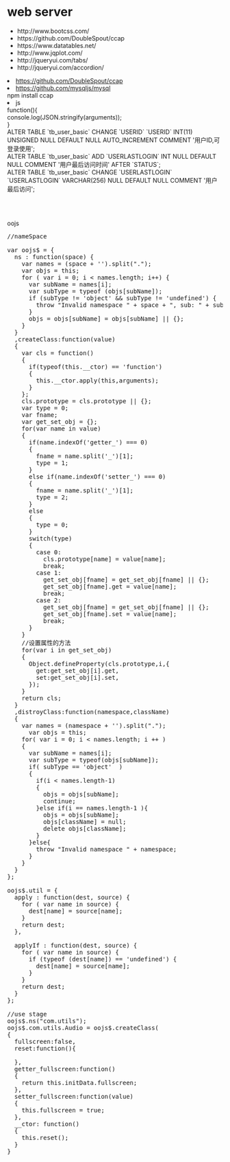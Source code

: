 # web server
<p>
<ul>
  
  <li>http://www.bootcss.com/</li>
  <li>https://github.com/DoubleSpout/ccap</li>
  <li>https://www.datatables.net/</li>
  <li>http://www.jqplot.com/</li>
  <li>http://jqueryui.com/tabs/</li>
  <li>http://jqueryui.com/accordion/</li>
</ul>
</p>
<p>
  <li><a href="https://github.com/DoubleSpout/ccap">https://github.com/DoubleSpout/ccap</a></li>
<li><a href="https://github.com/mysqljs/mysql">https://github.com/mysqljs/mysql</a></li>
npm install ccap  <br />
<li>
js
</li>
function(){<br />
	console.log(JSON.stringify(arguments));<br />
}<br />
ALTER TABLE `tb_user_basic` CHANGE `USERID` `USERID` INT(11) UNSIGNED NULL DEFAULT NULL AUTO_INCREMENT COMMENT '用户ID,可登录使用';<br />
ALTER TABLE `tb_user_basic` ADD `USERLASTLOGIN` INT NULL DEFAULT NULL COMMENT '用户最后访问时间' AFTER `STATUS`;
<br />
ALTER TABLE `tb_user_basic` CHANGE `USERLASTLOGIN` `USERLASTLOGIN` VARCHAR(256) NULL DEFAULT NULL COMMENT '用户最后访问';
<br />
<br />
</p>
<br />
<p>



oojs 
<pre>
//nameSpace

var oojs$ = {
  ns : function(space) {
    var names = (space + '').split(".");
    var objs = this;
    for ( var i = 0; i < names.length; i++) {
      var subName = names[i];
      var subType = typeof (objs[subName]);
      if (subType != 'object' && subType != 'undefined') {
        throw "Invalid namespace " + space + ", sub: " + subName;
      }
      objs = objs[subName] = objs[subName] || {};
    }
  }
  ,createClass:function(value)
  {
    var cls = function()
    {
      if(typeof(this.__ctor) == 'function')
      {
        this.__ctor.apply(this,arguments);
      }
    };
    cls.prototype = cls.prototype || {};
    var type = 0;
    var fname;
    var get_set_obj = {};
    for(var name in value)
    {
      if(name.indexOf('getter_') === 0)
      {
        fname = name.split('_')[1];
        type = 1;
      }
      else if(name.indexOf('setter_') === 0)
      {
        fname = name.split('_')[1];
        type = 2;
      }
      else
      {
        type = 0;
      }
      switch(type)
      {
        case 0:
          cls.prototype[name] = value[name];
          break;
        case 1:
          get_set_obj[fname] = get_set_obj[fname] || {};
          get_set_obj[fname].get = value[name];
          break;
        case 2:
          get_set_obj[fname] = get_set_obj[fname] || {};
          get_set_obj[fname].set = value[name];
          break;
      }
    }
    //设置属性的方法
    for(var i in get_set_obj)
    {
      Object.defineProperty(cls.prototype,i,{
        get:get_set_obj[i].get,
        set:get_set_obj[i].set,
      });
    }
    return cls;
  }
  ,distroyClass:function(namespace,className)
  {
    var names = (namespace + '').split(".");
      var objs = this;
    for( var i = 0; i < names.length; i ++ )
    {
      var subName = names[i];
      var subType = typeof(objs[subName]);
      if( subType == 'object'  )
      {
        if(i < names.length-1)
        {
          objs = objs[subName];
          continue;
        }else if(i == names.length-1 ){
          objs = objs[subName];
          objs[className] = null;
          delete objs[className];
        }
      }else{
        throw "Invalid namespace " + namespace;
      }
    }
  }
};

oojs$.util = {
  apply : function(dest, source) {
    for ( var name in source) {
      dest[name] = source[name];
    }
    return dest;
  },

  applyIf : function(dest, source) {
    for ( var name in source) {
      if (typeof (dest[name]) == 'undefined') {
        dest[name] = source[name];
      }
    }
    return dest;
  }
};

//use stage 
oojs$.ns("com.utils");
oojs$.com.utils.Audio = oojs$.createClass(
{
  fullscreen:false,
  reset:function(){

  },
  getter_fullscreen:function()
  {
    return this.initData.fullscreen;
  },
  setter_fullscreen:function(value)
  {
    this.fullscreen = true;
  },
  __ctor: function()
  {
    this.reset();
  }
}

</pre>




   
<br />
<br />
</p>